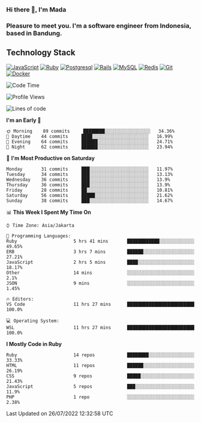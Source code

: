 ### Hi there 👋, I'm Mada
### Pleasure to meet you. I'm a software engineer from Indonesia, based in Bandung.

## Technology Stack

[![JavaScript](https://img.shields.io/badge/-JavaScript-%23F7DF1C?style=flat-square&logo=javascript&logoColor=000000&labelColor=%23F7DF1C&color=%23FFCE5A)](https://www.javascript.com/)
[![Ruby](https://img.shields.io/badge/Ruby-CC342D?style=flat-square&logo=ruby&logoColor=white)](https://www.ruby-lang.org/en/)
[![Postgresql](https://img.shields.io/badge/PostgreSQL-316192?style=flat-square&logo=postgresql&logoColor=ffffff)](https://www.postgresql.org/)
[![Rails](https://img.shields.io/badge/Ruby_on_Rails-CC0000?style=flat-square&logo=ruby-on-rails&logoColor=white)](https://rubyonrails.org/)
[![MySQL](https://img.shields.io/badge/-MySQL-4479A1?style=flat-square&logo=MySQL&logoColor=ffffff)](https://www.mysql.com/)
[![Redis](https://img.shields.io/badge/-Redis-DC382D?style=flat-square&logo=Redis&logoColor=ffffff)](https://redis.io/)
[![Git](https://img.shields.io/badge/-Git-%23F05032?style=flat-square&logo=git&logoColor=%23ffffff)](https://git-scm.com/)
[![Docker](https://img.shields.io/badge/-Docker-2496ED?style=flat-square&logo=docker&logoColor=ffffff)](https://www.docker.com/)
<!--
**madaarya/madaarya** is a ✨ _special_ ✨ repository because its `README.md` (this file) appears on your GitHub profile.

Here are some ideas to get you started:

- 🔭 I’m currently working on ...
- 🌱 I’m currently learning ...
- 👯 I’m looking to collaborate on ...
- 🤔 I’m looking for help with ...
- 💬 Ask me about ...
- 📫 How to reach me: ...
- 😄 Pronouns: ...
- ⚡ Fun fact: ...
-->
<!--START_SECTION:waka-->
![Code Time](http://img.shields.io/badge/Code%20Time-4%2C816%20hrs%2012%20mins-blue)

![Profile Views](http://img.shields.io/badge/Profile%20Views-1-blue)

![Lines of code](https://img.shields.io/badge/From%20Hello%20World%20I%27ve%20Written-1%20Million%20lines%20of%20code-blue)

**I'm an Early 🐤** 

```text
🌞 Morning    89 commits     ████████░░░░░░░░░░░░░░░░░   34.36% 
🌆 Daytime    44 commits     ████░░░░░░░░░░░░░░░░░░░░░   16.99% 
🌃 Evening    64 commits     ██████░░░░░░░░░░░░░░░░░░░   24.71% 
🌙 Night      62 commits     ██████░░░░░░░░░░░░░░░░░░░   23.94%

```
📅 **I'm Most Productive on Saturday** 

```text
Monday       31 commits     ███░░░░░░░░░░░░░░░░░░░░░░   11.97% 
Tuesday      34 commits     ███░░░░░░░░░░░░░░░░░░░░░░   13.13% 
Wednesday    36 commits     ███░░░░░░░░░░░░░░░░░░░░░░   13.9% 
Thursday     36 commits     ███░░░░░░░░░░░░░░░░░░░░░░   13.9% 
Friday       28 commits     ██░░░░░░░░░░░░░░░░░░░░░░░   10.81% 
Saturday     56 commits     █████░░░░░░░░░░░░░░░░░░░░   21.62% 
Sunday       38 commits     ███░░░░░░░░░░░░░░░░░░░░░░   14.67%

```


📊 **This Week I Spent My Time On** 

```text
⌚︎ Time Zone: Asia/Jakarta

💬 Programming Languages: 
Ruby                     5 hrs 41 mins       ████████████░░░░░░░░░░░░░   49.65% 
ERB                      3 hrs 7 mins        ██████░░░░░░░░░░░░░░░░░░░   27.21% 
JavaScript               2 hrs 5 mins        ████░░░░░░░░░░░░░░░░░░░░░   18.17% 
Other                    14 mins             ░░░░░░░░░░░░░░░░░░░░░░░░░   2.1% 
JSON                     9 mins              ░░░░░░░░░░░░░░░░░░░░░░░░░   1.45%

🔥 Editors: 
VS Code                  11 hrs 27 mins      █████████████████████████   100.0%

💻 Operating System: 
WSL                      11 hrs 27 mins      █████████████████████████   100.0%

```

**I Mostly Code in Ruby** 

```text
Ruby                     14 repos            ████████░░░░░░░░░░░░░░░░░   33.33% 
HTML                     11 repos            ██████░░░░░░░░░░░░░░░░░░░   26.19% 
CSS                      9 repos             █████░░░░░░░░░░░░░░░░░░░░   21.43% 
JavaScript               5 repos             ███░░░░░░░░░░░░░░░░░░░░░░   11.9% 
PHP                      1 repo              ░░░░░░░░░░░░░░░░░░░░░░░░░   2.38%

```



 Last Updated on 26/07/2022 12:32:58 UTC
<!--END_SECTION:waka-->
